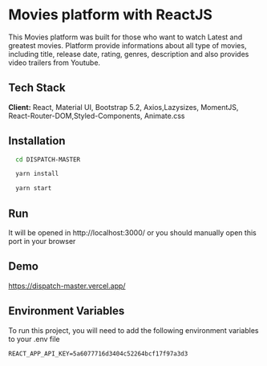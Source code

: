 
# Movies platform with ReactJS

This Movies platform was built for those who want to watch Latest and greatest movies.
Platform provide informations about all type of movies, including title, release date, rating, genres, description and also provides video trailers from Youtube.



## Tech Stack

**Client:** React, Material UI, Bootstrap 5.2, Axios,Lazysizes, MomentJS, React-Router-DOM,Styled-Components, Animate.css


## Installation

```bash
  cd DISPATCH-MASTER
```
    
```bash
  yarn install 
```

```bash
  yarn start 
```

## Run
It will be opened in http://localhost:3000/ or you should manually open this port in your browser
 

## Demo

https://dispatch-master.vercel.app/





## Environment Variables

To run this project, you will need to add the following environment variables to your .env file

`REACT_APP_API_KEY=5a6077716d3404c52264bcf17f97a3d3`


